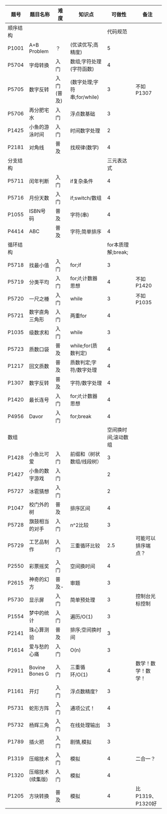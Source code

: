 | 题号     | 题目名称         | 难度       | 知识点                      | 可做性              | 备注               |
| -------- | ---------------- | ---------- | --------------------------- | ------------------- | ------------------ |
| 顺序结构 |                  |            |                             | 代码规范            |                    |
| P1001    | A+B Problem      | ？         | (优读优写;高精度)           | 5                   |                    |
| P5704    | 字母转换         | 入门       | 数组;字符处理(字符函数)     | 4                   |                    |
| P5705    | 数字反转         | 入门(普及) | (数字处理;字符串;for/while) | 3                   | 不如P1307          |
| P5706    | 再分肥宅水       | 入门       | 浮点数基础                  | 3                   |                    |
| P1425    | 小鱼的游泳时间   | 入门       | 时间数字处理                | 2                   |                    |
| P2181    | 对角线           | 普及       | 找规律(数学)                | 4                   |                    |
| 分支结构 |                  |            |                             | 三元表达式          |                    |
| P5711    | 闰年判断         | 入门       | if复杂条件                  | 4                   |                    |
| P5716    | 月份天数         | 入门       | if;switch/数组              | 4                   |                    |
| P1055    | ISBN号码         | 普及       | 字符(串)                    | 4                   |                    |
| P4414    | ABC              | 普及       | 字符;简单排序               | 4                   |                    |
| 循环结构 |                  |            |                             | for本质理解;break;  |                    |
| P5718    | 找最小值         | 入门       | for;if                      | 3                   |                    |
| P5719    | 分类平均         | 入门       | for;if;计数器思想           | 4                   | 不如P1420          |
| P5720    | 一尺之棰         | 入门       | while                       | 3                   | 不如P1035          |
| P5721    | 数字直角三角形   | 入门       | 两重for                     | 4                   |                    |
| P1035    | 级数求和         | 入门       | while                       | 3                   |                    |
| P5723    | 质数口袋         | 普及       | while;for(质数判定)         | 4                   |                    |
| P1217    | 回文质数         | 普及       | 质数判定;字符/数字处理      | 4                   |                    |
| P1307    | 数字反转         | 普及       | 字符/数字处理               | 4                   |                    |
| P1420    | 最长连号         | 入门       | for;if;计数器思想           | 4                   |                    |
| P4956    | Davor            | 入门       | for;break                   | 4                   |                    |
| 数组     |                  |            |                             | 空间换时间;滚动数组 |                    |
| P1428    | 小鱼比可爱       | 入门       | 前缀和（树状数组/线段树）   | 3                   |                    |
| P1427    | 小鱼的数字游戏   | 入门       |                             | 2                   |                    |
| P5727    | 冰雹猜想         | 入门       |                             | 2                   |                    |
| P1047    | 校门外的树       | 普及       | 排序区间                    | 4                   |                    |
| P5728    | 旗鼓相当的对手   | 入门       | n^2比较                     | 3                   |                    |
| P5729    | 工艺品制作       | 入门       | 三重循环比较                | 2.5                 | 可能可以排序端点？ |
| P2550    | 彩票摇奖         | 入门       | 空间换时间                  | 4                   |                    |
| P2615    | 神奇的幻方       | 普及-      | 审题                        | 3                   |                    |
| P5730    | 显示屏           | 入门       | 简单预处理                  | 3                   | 控制台光标控制     |
| P1554    | 梦中的统计       | 入门       | 遍历/O(1)                   | 3                   |                    |
| P2141    | 珠心算测验       | 普及       | 排序;空间换时间             | 3                   |                    |
| P1614    | 爱与愁的心痛     | 入门       | O(n)                        | 3                   |                    |
| P2911    | Bovine Bones G   | 入门       | 三重循环/O(1)               | 4                   | 数学！数学！数学！ |
| P1161    | 开灯             | 入门       | 浮点数精度?                 | 3                   |                    |
| P5731    | 蛇形方阵         | 入门       | 通项公式！                  | 4                   |                    |
| P5732    | 杨辉三角         | 入门       | 在线处理输出                | 3                   |                    |
| P1789    | 插火把           | 入门       | 剧情,模拟                   | 3                   |                    |
| P1319    | 压缩技术         | 入门       | 模拟                        | 4                   | 二合一？           |
| P1320    | 压缩技术(续集版) | 入门       | 模拟                        | 4                   |                    |
| P1205    | 方块转换         | 普及       | 模拟                        | 4                   | 比P1319、P1320好   |